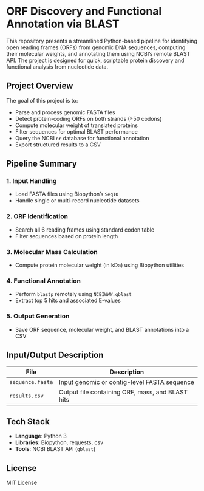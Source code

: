 # ORF Discovery and Functional Annotation via BLAST

This repository presents a streamlined Python-based pipeline for identifying open reading frames (ORFs) from genomic DNA sequences, computing their molecular weights, and annotating them using NCBI’s remote BLAST API. The project is designed for quick, scriptable protein discovery and functional analysis from nucleotide data.

## Project Overview
The goal of this project is to:
- Parse and process genomic FASTA files
- Detect protein-coding ORFs on both strands (≥50 codons)
- Compute molecular weight of translated proteins
- Filter sequences for optimal BLAST performance
- Query the NCBI `nr` database for functional annotation
- Export structured results to a CSV

## Pipeline Summary

### 1. Input Handling
- Load FASTA files using Biopython’s `SeqIO`
- Handle single or multi-record nucleotide datasets

### 2. ORF Identification
- Search all 6 reading frames using standard codon table
- Filter sequences based on protein length

### 3. Molecular Mass Calculation
- Compute protein molecular weight (in kDa) using Biopython utilities

### 4. Functional Annotation
- Perform `blastp` remotely using `NCBIWWW.qblast`
- Extract top 5 hits and associated E-values

### 5. Output Generation
- Save ORF sequence, molecular weight, and BLAST annotations into a CSV

## Input/Output Description

| File            | Description                                      |
|-----------------|--------------------------------------------------|
| `sequence.fasta`| Input genomic or contig-level FASTA sequence     |
| `results.csv`   | Output file containing ORF, mass, and BLAST hits |

## Tech Stack

- **Language**: Python 3
- **Libraries**: Biopython, requests, csv
- **Tools**: NCBI BLAST API (`qblast`)

## License
MIT License
